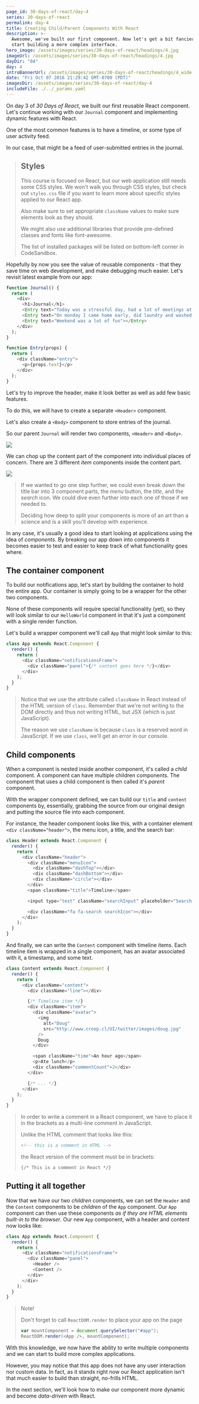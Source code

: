 ```yaml
---
page_id: 30-days-of-react/day-4
series: 30-days-of-react
permalink: day-4
title: Creating Child/Parent Components With React
description: >-
  Awesome, we've built our first component. Now let's get a bit fancier and
  start building a more complex interface.
hero_image: /assets/images/series/30-days-of-react/headings/4.jpg
imageUrl: /assets/images/series/30-days-of-react/headings/4.jpg
dayDir: "04"
day: 4
introBannerUrl: /assets/images/series/30-days-of-react/headings/4_wide.jpg
date: "Fri Oct 07 2016 21:29:42 GMT-0700 (PDT)"
imagesDir: /assets/images/series/30-days-of-react/day-4
includeFile: ./../_params.yaml
---
```


On day 3 of _30 Days of React_, we built our first reusable React component. Let's continue working with our `Journal` component and implementing dynamic features with React.

One of the most common features is to have a timeline, or some type of user activity feed.

In our case, that might be a feed of user-submitted entries in the journal. 

> ## Styles
>
> This course is focused on React, but our web application still needs some CSS styles. We won't walk you through CSS styles, but check out `styles.css` file if you want to learn more about specific styles applied to our React app. 
>
> Also make sure to set appropriate `className` values to make sure elements look as they should.
>
> We might also use additional libraries that provide pre-defined classes and fonts like font-awesome.
>
> The list of installed packages will be listed on bottom-left corner in CodeSandbox.

Hopefully by now you see the value of reusable components - that they save time on web development, and make debugging much easier. 
Let's revisit latest example from our app:

```javascript
function Journal() {
  return (
    <div>
      <h1>Journal</h1>
      <Entry text="Today was a stressful day, had a lot of meetings at work"></Entry>
      <Entry text="On monday I came home early, did laundry and washed dishes"></Entry>
      <Entry text="Weekend was a lot of fun"></Entry>
    </div>
  );
}

function Entry(props) {
  return (
    <div className="entry">
      <p>{props.text}</p>
    </div>
  );
}
```

Let's try to improve the header, make it look better as well as add few basic features. 

To do this, we will have to create a separate `<Header>` component.

Let's also create a `<Body>` component to store entries of the journal.

So our parent `Journal` will render two components, `<Header>` and `<Body>`. 

<img class="wide" src="/assets/series/30-days-of-react/images/04/breakdown.png" />

We can chop up the content part of the component into individual places of concern. There are 3 different _item_ components inside the content part.

<img class="wide" src="/assets/series/30-days-of-react/images/04/breakdown-2.png" />

> If we wanted to go one step further, we could even break down the title bar into 3 component parts, the _menu_ button, the _title_, and the _search_ icon. We could dive even further into each one of those if we needed to.
>
> Deciding how deep to split your components is more of an art than a science and is a skill you'll develop with experience.

In any case, it's usually a good idea to start looking at applications using the idea of _components_. By breaking our app down into components it becomes easier to test and easier to keep track of what functionality goes where.

## The container component

To build our notifications app, let's start by building the container to hold the entire app. Our container is simply going to be a wrapper for the other two components.

None of these components will require special functionality (yet), so they will look similar to our `HelloWorld` component in that it's just a component with a single render function.

Let's build a wrapper component we'll call `App` that might look similar to this:

```javascript
class App extends React.Component {
  render() {
    return (
      <div className="notificationsFrame">
        <div className="panel">{/* content goes here */}</div>
      </div>
    );
  }
}
```

> Notice that we use the attribute called `className` in React instead of the HTML version of `class`. Remember that we're not writing to the DOM directly and thus not writing HTML, but JSX (which is just JavaScript).
>
> The reason we use `className` is because `class` is a reserved word in JavaScript. If we use `class`, we'll get an error in our console.

## Child components

When a component is nested inside another component, it's called a _child_ component. A component can have multiple children components. The component that uses a child component is then called it's _parent_ component.

With the wrapper component defined, we can build our `title` and `content` components by, essentially, grabbing the source from our original design and putting the source file into each component.

For instance, the header component looks like this, with a container element `<div className="header">`, the menu icon, a title, and the search bar:

```javascript
class Header extends React.Component {
  render() {
    return (
      <div className="header">
        <div className="menuIcon">
          <div className="dashTop"></div>
          <div className="dashBottom"></div>
          <div className="circle"></div>
        </div>
        <span className="title">Timeline</span>

        <input type="text" className="searchInput" placeholder="Search ..." />

        <div className="fa fa-search searchIcon"></div>
      </div>
    );
  }
}
```

<div class="demo" id="headerDemo"></div>

And finally, we can write the `Content` component with timeline items. Each timeline item is wrapped in a single component, has an avatar associated with it, a timestamp, and some text.

```javascript
class Content extends React.Component {
  render() {
    return (
      <div className="content">
        <div className="line"></div>

        {/* Timeline item */}
        <div className="item">
          <div className="avatar">
            <img
              alt="Doug"
              src="http://www.croop.cl/UI/twitter/images/doug.jpg"
            />
            Doug
          </div>

          <span className="time">An hour ago</span>
          <p>Ate lunch</p>
          <div className="commentCount">2</div>
        </div>

        {/* ... */}
      </div>
    );
  }
}
```

> In order to write a comment in a React component, we have to place it in the brackets as a multi-line comment in JavaScript.
>
> Unlike the HTML comment that looks like this:
>
> ```html
> <!-- this is a comment in HTML -->
> ```
>
> the React version of the comment must be in brackets:
>
> ```html
> {/* This is a comment in React */}
> ```

## Putting it all together

Now that we have our two _children_ components, we can set the `Header` and the `Content` components to be _children_ of the `App` component. Our `App` component can then use these components _as if they are HTML elements built-in to the browser_. Our new `App` component, with a header and content now looks like:

```javascript
class App extends React.Component {
  render() {
    return (
      <div className="notificationsFrame">
        <div className="panel">
          <Header />
          <Content />
        </div>
      </div>
    );
  }
}
```

<div class="demo" id="demo2"></div>

> Note!
>
> Don't forget to call `ReactDOM.render` to place your app on the page
>
> ```javascript
> var mountComponent = document.querySelector("#app");
> ReactDOM.render(<App />, mountComponent);
> ```

With this knowledge, we now have the ability to write multiple components and we can start to build more complex applications.

However, you may notice that this app does not have any user interaction nor custom data. In fact, as it stands right now our React application isn't that much easier to build than straight, no-frills HTML.

In the next section, we'll look how to make our component more dynamic and become _data-driven_ with React.
